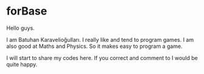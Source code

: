 # forBase

Hello guys.

I am Batuhan Karavelioğulları. I really like and tend to program games. I am also good at Maths and Physics. So it makes easy to program a game.

I will start to share my codes here. If you correct and comment to I would be quite happy.

